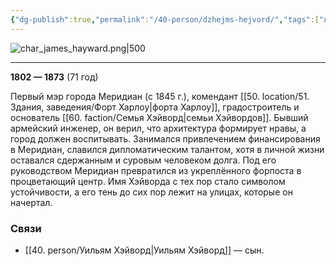 ```yaml
---
{"dg-publish":true,"permalink":"/40-person/dzhejms-hejvord/","tags":["личность"]}
---
```


![char_james_hayward.png|500](/img/user/90.%20files/char_james_hayward.png)
***
**1802 — 1873** (71 год)

Первый мэр города Меридиан (с 1845 г.), комендант [[50. location/51. Здания, заведения/Форт Харлоу\|форта Харлоу]], градостроитель и основатель [[60. faction/Семья Хэйворд\|семьи Хэйвордов]]. 
Бывший армейский инженер, он верил, что архитектура формирует нравы, а город должен воспитывать. Занимался привлечением финансирования в Меридиан, славился дипломатическим талантом, хотя в личной жизни оставался сдержанным и суровым человеком долга. 
Под его руководством Меридиан превратился из укреплённого форпоста в процветающий центр. Имя Хэйворда с тех пор стало символом устойчивости, а его тень до сих пор лежит на улицах, которые он начертал.

### Связи
- [[40. person/Уильям Хэйворд\|Уильям Хэйворд]] — сын.